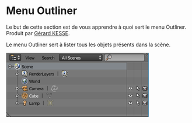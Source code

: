 # Menu Outliner

Le but de cette section est de vous apprendre à quoi sert le menu Outliner.  
Produit par 
[Gérard KESSE](https://github.com/gkesse/ "https://github.com/gkesse").

Le menu Outliner sert à lister tous les objets présents dans la scène.  

![Image](https://raw.githubusercontent.com/gkesse/ReadyBlender/master/Notion/img/Outliner.png)
